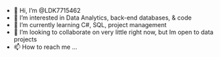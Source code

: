- 👋 Hi, I’m @LDK7715462
- 👀 I’m interested in Data Analytics, back-end databases, & code
- 🌱 I’m currently learning C#, SQL, project management
- 💞️ I’m looking to collaborate on very little right now, but Im open to data projects
- 📫 How to reach me ...

<!---
LDK7715462/LDK7715462 is a ✨ special ✨ repository because its `README.md` (this file) appears on your GitHub profile.
You can click the Preview link to take a look at your changes.
--->
